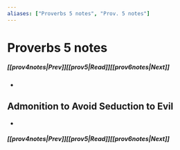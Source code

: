 ```yaml
---
aliases: ["Proverbs 5 notes", "Prov. 5 notes"]
---
```

# Proverbs 5 notes
##### <span class=arrow-left></span>[[prov4notes|Prev]]<span class=navigation-separator></span>[[prov5|Read]]<span class=navigation-separator></span>[[prov6notes|Next]]<span class=arrow-right></span>
- 
## Admonition to Avoid Seduction to Evil
- 
##### <span class=arrow-left></span>[[prov4notes|Prev]]<span class=navigation-separator></span>[[prov5|Read]]<span class=navigation-separator></span>[[prov6notes|Next]]<span class=arrow-right></span>